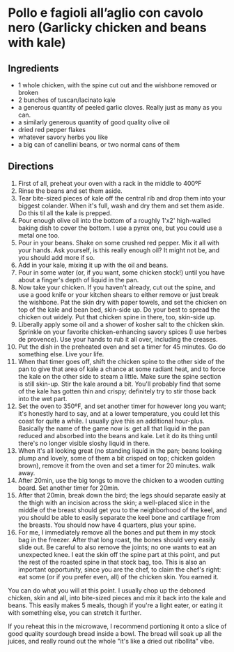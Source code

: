 # Pollo e fagioli all’aglio con cavolo nero (Garlicky chicken and beans with kale)

## Ingredients

- 1 whole chicken, with the spine cut out and the wishbone removed or broken
- 2 bunches of tuscan/lacinato kale
- a generous quantity of peeled garlic cloves. Really just as many as you can.
- a similarly generous quantity of good quality olive oil
- dried red pepper flakes
- whatever savory herbs you like
- a big can of canellini beans, or two normal cans of them

## Directions

1. First of all, preheat your oven with a rack in the middle to 400ºF
2. Rinse the beans and set them aside.
3. Tear bite-sized pieces of kale off the central rib and drop them into your biggest colander. When it's full, wash and dry them and set them aside. Do this til all the kale is prepped.
4. Pour enough olive oil into the bottom of a roughly 1'x2' high-walled baking dish to cover the bottom. I use a pyrex one, but you could use a metal one too.
5. Pour in your beans. Shake on some crushed red pepper. Mix it all with your hands. Ask yourself, is this really enough oil? It might not be, and you should add more if so.
6. Add in your kale, mixing it up with the oil and beans.
7. Pour in some water (or, if you want, some chicken stock!) until you have about a finger's depth of liquid in the pan.
8. Now take your chicken. If you haven't already, cut out the spine, and use a good knife or your kitchen shears to either remove or just break the wishbone. Pat the skin dry with paper towels, and set the chicken on top of the kale and bean bed, skin-side up. Do your best to spread the chicken out widely. Put that chicken spine in there, too, skin-side up.
9. Liberally apply some oil and a shower of kosher salt to the chicken skin. Sprinkle on your favorite chicken-enhancing savory spices (I use herbes de provence). Use your hands to rub it all over, including the creases.
10. Put the dish in the preheated oven and set a timer for 45 minutes. Go do something else. Live your life.
11. When that timer goes off, shift the chicken spine to the other side of the pan to give that area of kale a chance at some radiant heat, and to force the kale on the other side to steam a little. Make sure the spine section is still skin-up. Stir the kale around a bit. You'll probably find that some of the kale has gotten thin and crispy; definitely try to stir those back into the wet part.
12. Set the oven to 350ºF, and set another timer for however long you want; it's honestly hard to say, and at a lower temperature, you could let this coast for quite a while. I usually give this an additional hour-plus. Basically the name of the game now is: get all that liquid in the pan reduced and absorbed into the beans and kale. Let it do its thing until there's no longer visible sloshy liquid in there.
13. When it's all looking great (no standing liquid in the pan; beans looking plump and lovely, some of them a bit crisped on top; chicken golden brown), remove it from the oven and set a timer for 20 minutes. walk away.
14. After 20min, use the big tongs to move the chicken to a wooden cutting board. Set another timer for 20min.
15. After that 20min, break down the bird; the legs should separate easily at the thigh with an incision across the skin; a well-placed slice in the middle of the breast should get you to the neighborhood of the keel, and you should be able to easily separate the keel bone and cartilage from the breasts. You should now have 4 quarters, plus your spine.
16. For me, I immediately remove all the bones and put them in my stock bag in the freezer. After that long roast, the bones should very easily slide out. Be careful to also remove the joints; no one wants to eat an unexpected knee. I eat the skin off the spine part at this point, and put the rest of the roasted spine in that stock bag, too. This is also an important opportunity, since you are the chef, to claim the chef's right: eat some (or if you prefer even, all) of the chicken skin. You earned it.

You can do what you will at this point. I usually chop up the deboned chicken, skin and all, into bite-sized pieces and mix it back into the kale and beans.  This easily makes 5 meals, though if you're a light eater, or eating it with something else, you can stretch it further.

If you reheat this in the microwave, I recommend portioning it onto a slice of good quality sourdough bread inside a bowl. The bread will soak up all the juices, and really round out the whole "it's like a dried out ribollita" vibe.
